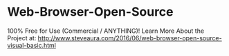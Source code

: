# Web-Browser-Open-Source
100% Free for Use (Commercial / ANYTHING)! 
Learn More About the Project at: http://www.steveaura.com/2016/06/web-browser-open-source-visual-basic.html
